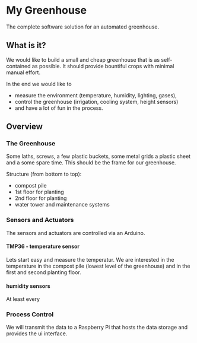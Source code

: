 # My Greenhouse

The complete software solution for an automated greenhouse.

## What is it?

We would like to build a small and cheap greenhouse that is as self-contained as possible.
It should provide bountiful crops with minimal manual effort.

In the end we would like to
- measure the environment (temperature, humidity, lighting, gases),
- control the greenhouse (irrigation, cooling system, height sensors)
- and have a lot of fun in the process.

## Overview

### The Greenhouse

Some laths, screws, a few plastic buckets, some metal grids a plastic sheet and a some spare time.
This should be the frame for our greenhouse.

Structure (from bottom to top):
- compost pile
- 1st floor for planting
- 2nd floor for planting
- water tower and maintenance systems

### Sensors and Actuators

The sensors and actuators are controlled via an Arduino. 

#### TMP36 - temperature sensor

Lets start easy and measure the temperatur. We are interested in the temperature in the compost pile (lowest level of the greenhouse) and in the first and second planting floor. 

#### humidity sensors

At least every 

### Process Control

We will transmit the data to a Raspberry Pi that hosts the data storage and provides the ui interface.


